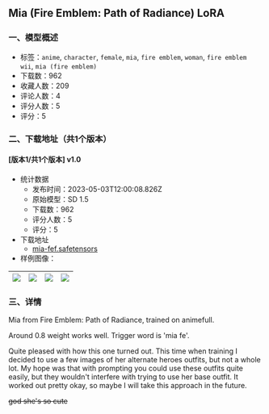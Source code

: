 ## Mia (Fire Emblem: Path of Radiance) LoRA
### 一、模型概述

- 标签：`anime`, `character`, `female`, `mia`, `fire emblem`, `woman`, `fire emblem wii`, `mia (fire emblem)`
- 下载数：962
- 收藏人数：209
- 评论人数：4
- 评分人数：5
- 评分：5

### 二、下载地址（共1个版本）

#### [版本1/共1个版本] v1.0

- 统计数据
  - 发布时间：2023-05-03T12:00:08.826Z
  - 原始模型：SD 1.5
  - 下载数：962
  - 评分人数：5
  - 评分：5
- 下载地址
  - [mia-fef.safetensors](https://civitai.com/api/download/models/61311)
- 样例图像：

| <img src="https://image.civitai.com/xG1nkqKTMzGDvpLrqFT7WA/09136bca-fe5d-4164-8385-2291d2e43971/width=450/672598.jpeg" /> | <img src="https://image.civitai.com/xG1nkqKTMzGDvpLrqFT7WA/673b73f4-6d78-4954-adef-7f58b000d1be/width=450/672599.jpeg" /> | <img src="https://image.civitai.com/xG1nkqKTMzGDvpLrqFT7WA/b1a70977-a7ad-4857-a67b-aa3736ca7e2b/width=450/672602.jpeg" /> | <img src="https://image.civitai.com/xG1nkqKTMzGDvpLrqFT7WA/6a339c27-fcf0-40f1-8b51-27116fc180bc/width=450/672604.jpeg" /> |
| ---- | ---- | ---- | ---- |


### 三、详情
<p>Mia from Fire Emblem: Path of Radiance, trained on animefull.</p><p>Around 0.8 weight works well. Trigger word is 'mia fe'. </p><p></p><p>Quite pleased with how this one turned out. This time when training I decided to use a few images of her alternate heroes outfits, but not a whole lot. My hope was that with prompting you could use these outfits quite easily, but they wouldn't interfere with trying to use her base outfit. It worked out pretty okay, so maybe I will take this approach in the future.</p><p></p><p></p><p></p><p></p><p><s>god she's so cute</s></p>